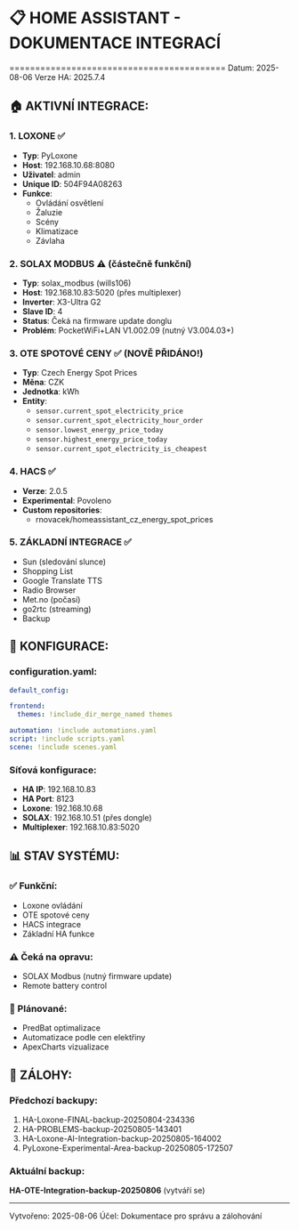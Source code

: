 # 📋 HOME ASSISTANT - DOKUMENTACE INTEGRACÍ
==========================================
Datum: 2025-08-06
Verze HA: 2025.7.4

## 🏠 AKTIVNÍ INTEGRACE:

### 1. **LOXONE** ✅
- **Typ**: PyLoxone
- **Host**: 192.168.10.68:8080
- **Uživatel**: admin
- **Unique ID**: 504F94A08263
- **Funkce**: 
  - Ovládání osvětlení
  - Žaluzie
  - Scény
  - Klimatizace
  - Závlaha

### 2. **SOLAX MODBUS** ⚠️ (částečně funkční)
- **Typ**: solax_modbus (wills106)
- **Host**: 192.168.10.83:5020 (přes multiplexer)
- **Inverter**: X3-Ultra G2
- **Slave ID**: 4
- **Status**: Čeká na firmware update donglu
- **Problém**: PocketWiFi+LAN V1.002.09 (nutný V3.004.03+)

### 3. **OTE SPOTOVÉ CENY** ✅ (NOVĚ PŘIDÁNO!)
- **Typ**: Czech Energy Spot Prices
- **Měna**: CZK
- **Jednotka**: kWh
- **Entity**:
  - `sensor.current_spot_electricity_price`
  - `sensor.current_spot_electricity_hour_order`
  - `sensor.lowest_energy_price_today`
  - `sensor.highest_energy_price_today`
  - `sensor.current_spot_electricity_is_cheapest`

### 4. **HACS** ✅
- **Verze**: 2.0.5
- **Experimental**: Povoleno
- **Custom repositories**:
  - rnovacek/homeassistant_cz_energy_spot_prices

### 5. **ZÁKLADNÍ INTEGRACE** ✅
- Sun (sledování slunce)
- Shopping List
- Google Translate TTS
- Radio Browser
- Met.no (počasí)
- go2rtc (streaming)
- Backup

## 🔧 KONFIGURACE:

### configuration.yaml:
```yaml
default_config:

frontend:
  themes: !include_dir_merge_named themes

automation: !include automations.yaml
script: !include scripts.yaml
scene: !include scenes.yaml
```

### Síťová konfigurace:
- **HA IP**: 192.168.10.83
- **HA Port**: 8123
- **Loxone**: 192.168.10.68
- **SOLAX**: 192.168.10.51 (přes dongle)
- **Multiplexer**: 192.168.10.83:5020

## 📊 STAV SYSTÉMU:

### ✅ Funkční:
- Loxone ovládání
- OTE spotové ceny
- HACS integrace
- Základní HA funkce

### ⚠️ Čeká na opravu:
- SOLAX Modbus (nutný firmware update)
- Remote battery control

### 🚀 Plánované:
- PredBat optimalizace
- Automatizace podle cen elektřiny
- ApexCharts vizualizace

## 💾 ZÁLOHY:

### Předchozí backupy:
1. HA-Loxone-FINAL-backup-20250804-234336
2. HA-PROBLEMS-backup-20250805-143401
3. HA-Loxone-AI-Integration-backup-20250805-164002
4. PyLoxone-Experimental-Area-backup-20250805-172507

### Aktuální backup:
**HA-OTE-Integration-backup-20250806** (vytváří se)

---
Vytvořeno: 2025-08-06
Účel: Dokumentace pro správu a zálohování